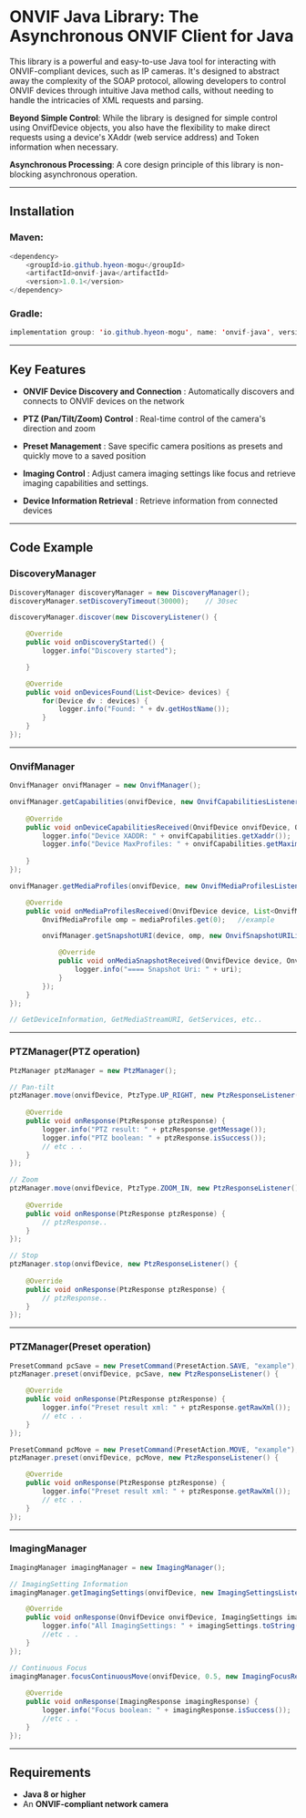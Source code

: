 # ONVIF Java Library: The **Asynchronous ONVIF Client** for **Java**

This library is a powerful and easy-to-use Java tool for interacting with ONVIF-compliant devices, such as IP cameras. 
It's designed to abstract away the complexity of the SOAP protocol, allowing developers to control ONVIF devices through intuitive Java method calls, without needing to handle the intricacies of XML requests and parsing.

**Beyond Simple Control**: While the library is designed for simple control using OnvifDevice objects, you also have the flexibility to make direct requests using a device's XAddr (web service address) and Token information when necessary.

**Asynchronous Processing**:
A core design principle of this library is non-blocking asynchronous operation.

---

## Installation

### Maven:

```Java
<dependency>
    <groupId>io.github.hyeon-mogu</groupId>
    <artifactId>onvif-java</artifactId>
    <version>1.0.1</version>
</dependency>
```

### Gradle:

```Java
implementation group: 'io.github.hyeon-mogu', name: 'onvif-java', version: '1.0.1'
```

---

## Key Features

- **ONVIF Device Discovery and Connection** : Automatically discovers and connects to ONVIF devices on the network

- **PTZ (Pan/Tilt/Zoom) Control** : Real-time control of the camera's direction and zoom

- **Preset Management** : Save specific camera positions as presets and quickly move to a saved position

- **Imaging Control** : Adjust camera imaging settings like focus and retrieve imaging capabilities and settings.

- **Device Information Retrieval** : Retrieve information from connected devices

---

## Code Example

### DiscoveryManager

```java
DiscoveryManager discoveryManager = new DiscoveryManager();
discoveryManager.setDiscoveryTimeout(30000);	// 30sec

discoveryManager.discover(new DiscoveryListener() {

	@Override
	public void onDiscoveryStarted() {
		logger.info("Discovery started");

	}

	@Override
	public void onDevicesFound(List<Device> devices) {
		for(Device dv : devices) {
			logger.info("Found: " + dv.getHostName());
		}
	}
});
```

---

### OnvifManager

```java
OnvifManager onvifManager = new OnvifManager();

onvifManager.getCapabilities(onvifDevice, new OnvifCapabilitiesListener() {
	
	@Override
	public void onDeviceCapabilitiesReceived(OnvifDevice onvifDevice, OnvifCapabilities onvifCapabilities) {
		logger.info("Device XADDR: " + onvifCapabilities.getXaddr());
		logger.info("Device MaxProfiles: " + onvifCapabilities.getMaximumNumberOfProfiles());
		
	}
});

onvifManager.getMediaProfiles(onvifDevice, new OnvifMediaProfilesListener() {

	@Override
	public void onMediaProfilesReceived(OnvifDevice device, List<OnvifMediaProfile> mediaProfiles) {
		OnvifMediaProfile omp = mediaProfiles.get(0);	//example

		onvifManager.getSnapshotURI(device, omp, new OnvifSnapshotURIListener() {

			@Override
			public void onMediaSnapshotReceived(OnvifDevice device, OnvifMediaProfile profile, String uri) {
				logger.info("==== Snapshot Uri: " + uri);
			}
		});
	}
});

// GetDeviceInformation, GetMediaStreamURI, GetServices, etc..
```

---

### PTZManager(PTZ operation)

```java
PtzManager ptzManager = new PtzManager();

// Pan-tilt
ptzManager.move(onvifDevice, PtzType.UP_RIGHT, new PtzResponseListener() {
	
	@Override
	public void onResponse(PtzResponse ptzResponse) {
		logger.info("PTZ result: " + ptzResponse.getMessage());
		logger.info("PTZ boolean: " + ptzResponse.isSuccess());
		// etc . .
	}
});

// Zoom
ptzManager.move(onvifDevice, PtzType.ZOOM_IN, new PtzResponseListener() {
	
	@Override
	public void onResponse(PtzResponse ptzResponse) {
		// ptzResponse..
	}
});

// Stop
ptzManager.stop(onvifDevice, new PtzResponseListener() {
	
	@Override
	public void onResponse(PtzResponse ptzResponse) {
		// ptzResponse..
	}
});
```

---

### PTZManager(Preset operation)

```java
PresetCommand pcSave = new PresetCommand(PresetAction.SAVE, "example");
ptzManager.preset(onvifDevice, pcSave, new PtzResponseListener() {

	@Override
	public void onResponse(PtzResponse ptzResponse) {
		logger.info("Preset result xml: " + ptzResponse.getRawXml());
		// etc . .
	}
});

PresetCommand pcMove = new PresetCommand(PresetAction.MOVE, "example");
ptzManager.preset(onvifDevice, pcMove, new PtzResponseListener() {

	@Override
	public void onResponse(PtzResponse ptzResponse) {
		logger.info("Preset result xml: " + ptzResponse.getRawXml());
		// etc . .
	}
});
```

---

### ImagingManager

```java
ImagingManager imagingManager = new ImagingManager();

// ImagingSetting Information
imagingManager.getImagingSettings(onvifDevice, new ImagingSettingsListener() {

	@Override
	public void onResponse(OnvifDevice onvifDevice, ImagingSettings imagingSettings) {
		logger.info("All ImagingSettings: " + imagingSettings.toString());
		//etc . .
	}
});

// Continuous Focus
imagingManager.focusContinuousMove(onvifDevice, 0.5, new ImagingFocusResponseListener() {
	
	@Override
	public void onResponse(ImagingResponse imagingResponse) {
		logger.info("Focus boolean: " + imagingResponse.isSuccess());
		//etc . .
	}
});
```

---
 
## Requirements

- **Java 8 or higher**  
- An **ONVIF-compliant network camera**  

